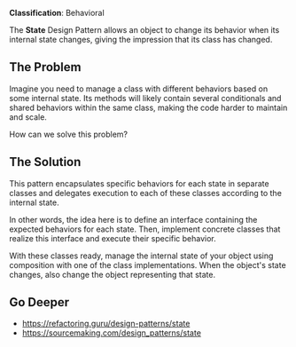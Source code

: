 **Classification**: Behavioral

The **State** Design Pattern allows an object to change its behavior when its internal state changes, giving the impression that its class has changed.

## The Problem

Imagine you need to manage a class with different behaviors based on some internal state. Its methods will likely contain several conditionals and shared behaviors within the same class, making the code harder to maintain and scale.

How can we solve this problem?

## The Solution

This pattern encapsulates specific behaviors for each state in separate classes and delegates execution to each of these classes according to the internal state.

In other words, the idea here is to define an interface containing the expected behaviors for each state. Then, implement concrete classes that realize this interface and execute their specific behavior.

With these classes ready, manage the internal state of your object using composition with one of the class implementations. When the object's state changes, also change the object representing that state.

## Go Deeper

- <https://refactoring.guru/design-patterns/state>
- <https://sourcemaking.com/design_patterns/state>